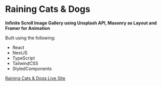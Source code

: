 # Raining Cats & Dogs
**Infinite Scroll Image Gallery using Unsplash API, Masonry as Layout and Framer for Animation**

Built using the following:

- React
- NextJS
- TypeScript
- TailwindCSS
- StyledComponents

[Raining Cats & Dogs Live Site](https://raining-cats-and-dogs.vercel.app/)
